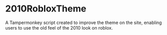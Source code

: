 # 2010RobloxTheme
A Tampermonkey script created to improve the theme on the site, enabling users to use the old feel of the 2010 look on roblox.
